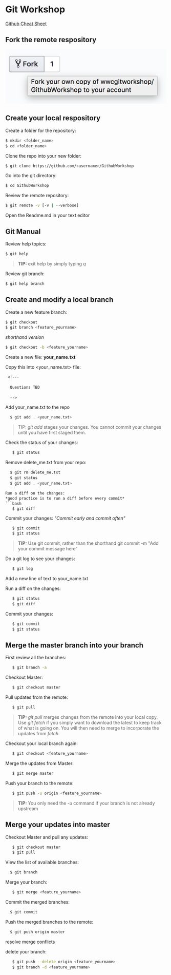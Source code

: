 # Git Workshop
[Github Cheat Sheet](https://github.github.com/training-kit/downloads/github-git-cheat-sheet.pdf "Github Cheat Sheet")


## Fork the remote respository
![alt text](src/img/fork.png "Fork Repo")


## Create your local respository

Create a folder for the repository:
```bash
$ mkdir <folder_name>
$ cd <folder_name>
```

Clone the repo into your new folder:
```bash
$ git clone https://github.com/<username>/GithubWorkshop

```

Go into the git directory:
```bash
$ cd GithubWorkshop

```

Review the remote repository:
```bash
$ git remote -v [-v | --verbose]
```

Open the Readme.md in your text editor


## Git Manual

Review help topics:

```bash
$ git help
```
>**TIP:** exit help by simply typing *q*

Review git branch:

```bash
$ git help branch
```

## Create and modify a local branch

Create a new feature branch:
```bash
$ git checkout
$ git branch <feature_yourname>
```
*shorthand version*
```bash
$ git checkout -b <feature_yourname>
```

Create a new file: **your_name.txt**

Copy this into <your_name.txt> file:

     <!---

      Questions TBD 

      -->

Add your_name.txt to the repo 
```bash
  $ git add . <your_name.txt>
```
>TIP: *git add* stages your changes. You cannot commit your changes until you have first staged them.

Check the status of your changes: 
```bash
   $ git status
``` 

Remove delete_me.txt from your repo:
```bash
  $ git rm delete_me.txt
  $ git status
  $ git add . <your_name.txt>
```

```
Run a diff on the changes:
*good practice is to run a diff before every commit*
```bash
   $ git diff
```
Commit your changes: 
*"Commit early and commit often"*
```bash
   $ git commit 
   $ git status
``` 

>**TIP:**
Use git commit, rather than the shorthand
git commit -m "Add your commit message here"

Do a git log to see your changes:
```bash
   $ git log
```

Add a new line of text to your_name.txt

Run a diff on the changes:
```bash
   $ git status
   $ git diff
```

Commit your changes: 
```bash
   $ git commit
   $ git status
```

## Merge the master branch into your branch



First review all the branches:
```bash
   $ git branch -a
```

Checkout Master:
```bash
   $ git checkout master 
```

Pull updates from the remote:
```bash
   $ git pull 
```
>**TIP:** *git pull* merges changes from the remote into your local copy. Use *git fetch* if you simply want to download the latest to keep track of what is going on. You will then need to merge to incorporate the updates from *fetch*.

Checkout your local branch again:
```bash
   $ git checkout <feature_yourname>
```

Merge the updates from Master:
```bash
   $ git merge master
```

Push your branch to the remote: 
```bash
   $ git push -u origin <feature_yourname>
```
>**TIP:** You only need the *-u* command if your branch is not already upstream 

## Merge your updates into master


Checkout Master and pull any updates:
```bash
   $ git checkout master 
   $ git pull
```
View the list of available branches: 
```bash
  $ git branch
```

Merge your branch:
```bash
   $ git merge <feature_yourname>
```

Commit the merged branches:
```bash
  $ git commit
```

Push the merged branches to the remote:
```bash
  $ git push origin master
```

resolve merge conflicts

delete your branch:
```bash
   $ git push --delete origin <feature_yourname>
   $ git branch -d <feature_yourname>
```
